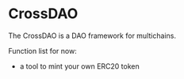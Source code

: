 # CrossDAO

The CrossDAO is a DAO framework for multichains.

Function list for now:
* a tool to mint your own ERC20 token
